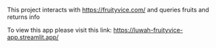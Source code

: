 This project interacts with https://fruityvice.com/ and queries fruits and returns info 

To view this app please visit this link:
https://luwah-fruityvice-app.streamlit.app/
